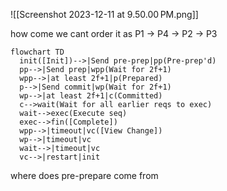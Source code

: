![[Screenshot 2023-12-11 at 9.50.00 PM.png]]

how come we cant order it as P1 -> P4 -> P2 -> P3
```mermaid
flowchart TD
  init([Init])-->|Send pre-prep|pp(Pre-prep'd)
  pp-->|Send prep|wpp(Wait for 2f+1)
  wpp-->|at least 2f+1|p(Prepared)
  p-->|Send commit|wp(Wait for 2f+1)
  wp-->|at least 2f+1|c(Committed)
  c-->wait(Wait for all earlier reqs to exec)
  wait-->exec(Execute seq)
  exec-->fin([Complete])
  wpp-->|timeout|vc([View Change])
  wp-->|timeout|vc
  wait-->|timeout|vc
  vc-->|restart|init
```

where does pre-prepare come from